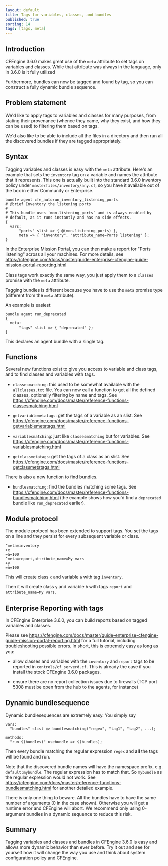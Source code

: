 ```yaml
---
layout: default
title: Tags for variables, classes, and bundles
published: true
sorting: 14
tags: [tags, meta]
---
```


## Introduction

CFEngine 3.6.0 makes great use of the `meta` attribute to set tags
on variables and classes. While that attribute was always in the
language, only in 3.6.0 is it fully utilized

Furthermore, bundles can now be tagged and found by tag, so you can
construct a fully dynamic bundle sequence.

## Problem statement

We'd like to apply tags to variables and classes for many purposes,
from stating their provenance (whence they came, why they exist, and
how they can be used) to filtering them based on tags.

We'd also like to be able to include all the files in a directory and
then run all the discovered bundles if they are tagged appropriately.

## Syntax

Tagging variables and classes is easy with the `meta` attribute.
Here's an example that sets the `inventory` tag on a variable and
names the attribute that it represents. This one is actually built
into the standard 3.6.0 inventory policy under
`masterfiles/inventory/any.cf`, so you have it available out
of the box in either Community or Enterprise.

```cf3
bundle agent cfe_autorun_inventory_listening_ports
# @brief Inventory the listening ports
#
# This bundle uses `mon.listening_ports` and is always enabled by
# default, as it runs instantly and has no side effects.
{
  vars:
      "ports" slist => { @(mon.listening_ports) },
      meta => { "inventory", "attribute_name=Ports listening" };
}
```

In the Enterprise Mission Portal, you can then make a report for
"Ports listening" across all your machines. For more details, see
https://cfengine.com/docs/master/guide-enterprise-cfengine-guide-mission-portal-reporting.html

Class tags work exactly the same way, you just apply them to a
`classes` promise with the `meta` attribute.

Tagging bundles is different because you have to use the `meta`
promise type (different from the `meta` attribute).

An example is easiest:

```cf3
bundle agent run_deprecated
{
  meta:
      "tags" slist => { "deprecated" };
}
```

This declares an agent bundle with a single tag.

## Functions

Several new functions exist to give you access to variable and class
tags, and to find classes and variables with tags.

* `classesmatching`: this used to be somewhat available with the
`allclasses.txt` file. You can now call a function to get all the
defined classes, optionally filtering by name and tags. See
https://cfengine.com/docs/master/reference-functions-classesmatching.html

* `getvariablemetatags`: get the tags of a variable as an slist. See
https://cfengine.com/docs/master/reference-functions-getvariablemetatags.html

* `variablesmatching`: just like `classesmatching` but for variables.
See https://cfengine.com/docs/master/reference-functions-variablesmatching.html

* `getclassmetatags`: get the tags of a class as an slist. See
https://cfengine.com/docs/master/reference-functions-getclassmetatags.html

There is also a new function to find bundles.

* `bundlesmatching`: find the bundles matching some tags. See
https://cfengine.com/docs/master/reference-functions-bundlesmatching.html
(the example shows how you'd find a `deprecated` bundle like
`run_deprecated` earlier).

## Module protocol

The module protocol has been extended to support tags. You set the
tags on a line and they persist for every subsequent variable or
class.

```
^meta=inventory
+x
=a=100
^meta=report,attribute_name=My vars
+y
=n=100
```

This will create class `x` and variable `a` with tag `inventory`.

Then it will create class `y` and variable `b` with tags `report` and
`attribute_name=My vars`.

## Enterprise Reporting with tags

In CFEngine Enterprise 3.6.0, you can build reports based on tagged variables
and classes.

Please see
https://cfengine.com/docs/master/guide-enterprise-cfengine-guide-mission-portal-reporting.html
for a full tutorial, including troubleshooting possible errors. In
short, this is extremely easy as long as you:

* allow classes and variables with the `inventory` and `report` tags
to be reported in `controls/cf_serverd.cf`. This is already the case
if you install the stock CFEngine 3.6.0 packages.

* ensure there are no report collection issues due to firewalls (TCP
port 5308 must be open from the hub to the agents, for instance)

## Dynamic bundlesequence

Dynamic bundlesequences are extremely easy.  You simply say

```cf3
vars:
  "bundles" slist => bundlesmatching("regex", "tag1", "tag2", ...);

methods:
  "run $(bundles)" usebundle => $(bundles);
```

Then every bundle matching the regular expression `regex` and **all**
the tags will be found and run.

Note that the discovered bundle names will have the namespace prefix,
e.g. `default:mybundle`. The regular expression has to match that. So
`mybundle` as the regular expression would not work. See
https://cfengine.com/docs/master/reference-functions-bundlesmatching.html
for another detailed example.

There is only one thing to beware. All the bundles have to have the
same number of arguments (0 in the case shown). Otherwise you will get
a runtime error and CFEngine will abort. We recommend only using
0-argument bundles in a dynamic sequence to reduce this risk.

## Summary

Tagging variables and classes and bundles in CFEngine 3.6.0 is easy
and allows more dynamic behavior than ever before. Try it out and see
for yourself how it will change the way you use and think about
system configuration policy and CFEngine.
